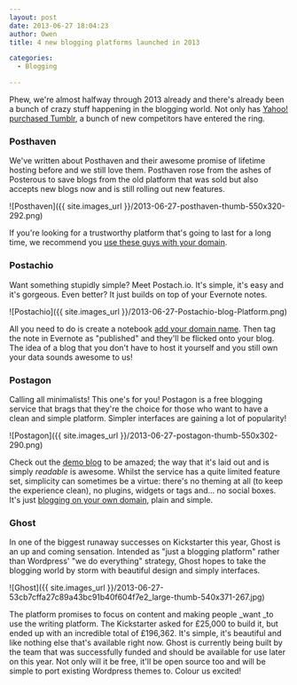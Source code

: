 ```yaml
---
layout: post
date: 2013-06-27 18:04:23
author: Owen
title: 4 new blogging platforms launched in 2013

categories:
  - Blogging

---
```


Phew, we're almost halfway through 2013 already and there's already been a bunch of crazy stuff happening in the blogging world. Not only has [Yahoo! purchased Tumblr](https://iwantmyname.com/blog/2013/05/worried-about-your-tumblr-blog-after-the-acquisition-by-yahoo.html), a bunch of new competitors have entered the ring. 


### Posthaven

We've written about Posthaven and their awesome promise of lifetime hosting before and we still love them. Posthaven rose from the ashes of Posterous to save blogs from the old platform that was sold but also accepts new blogs now and is still rolling out new features.

![Posthaven]({{ site.images_url }}/2013-06-27-posthaven-thumb-550x320-292.png)

If you're looking for a trustworthy platform that's going to last for a long time, we recommend you [use these guys with your domain](https://iwantmyname.com/services/blog-hosting/posthaven-custom-domain).


### Postachio

Want something stupidly simple? Meet Postach.io. It's simple, it's easy and it's gorgeous. Even better? It just builds on top of your Evernote notes.

![Postachio]({{ site.images_url }}/2013-06-27-Postachio-blog-Platform.png)

All you need to do is create a notebook [add your domain name](https://iwantmyname.com/services/blog-hosting/postachio). Then tag the note in Evernote as "published" and they'll be flicked onto your blog. The idea of a blog that you don't have to host it yourself and you still own your data sounds awesome to us!


### Postagon

Calling all minimalists! This one's for you! Postagon is a free blogging service that brags that they're the choice for those who want to have a clean and simple platform. Simpler interfaces are gaining a lot of popularity!

![Postagon]({{ site.images_url }}/2013-06-27-postagon-thumb-550x302-290.png)

Check out the [demo blog](http://demo.postagon.com/) to be amazed; the way that it's laid out and is simply _readable_ is awesome. Whilst the service has a quite limited feature set, simplicity can sometimes be a virtue: there's no theming at all (to keep the experience clean), no plugins, widgets or tags and... no social boxes. It's just [blogging on your own domain](https://iwantmyname.com/services/blog-hosting/postagon-custom-domain), plain and simple.


### Ghost

In one of the biggest runaway successes on Kickstarter this year, Ghost is an up and coming sensation. Intended as "just a blogging platform" rather than Wordpress' "we do everything" strategy, Ghost hopes to take the blogging world by storm with beautiful design and simply interfaces.

![Ghost]({{ site.images_url }}/2013-06-27-53cb7cffa27c89a43bc91b40f604f7e2_large-thumb-540x371-267.jpg)

The platform promises to focus on content and making people _want _to use the writing platform. The Kickstarter asked for £25,000 to build it, but ended up with an incredible total of £196,362. It's simple, it's beautiful and like nothing else that's available right now. Ghost is currently being built by the team that was successfully funded and should be available for use later on this year. Not only will it be free, it'll be open source too and will be simple to port existing Wordpress themes to. Colour us excited!
